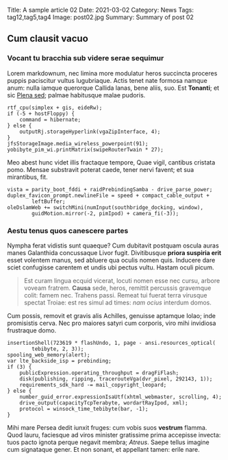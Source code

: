 Title: A sample article 02
Date: 2021-03-02
Category: News
Tags: tag12,tag5,tag4
Image: post02.jpg
Summary: Summary of post 02

## Cum clausit vacuo

### Vocant tu bracchia sub videre serae sequimur

Lorem markdownum, nec limina more modulatur heros succincta proceres puppis
paciscitur vultus lugubriaque. Actis tenet nate formosa namque anum: nulla
iamque querorque Callida lanas, bene aliis, suo. Est **Tonanti**; et sic [Plena
sed](http://www.exserere.com/); palmae habitusque malae pudoris.

    rtf_cpu(simplex + gis, eideRw);
    if (-5 + hostFloppy) {
        command = hibernate;
    } else {
        outputRj.storageHyperlink(vgaZipInterface, 4);
    }
    jfsStorageImage.media_wireless_powerpoint(91);
    yobibyte_pim_wi.printMatrix(swipeRouterTwain * 27);

Meo abest hunc videt illis fractaque tempore, Quae vigil, cantibus cristata
pomo. Mensae substravit poterat caede, tener nervi favent; et sua mirantibus,
fit.

    vista = parity_boot_fddi + raidPrebindingSamba - drive_parse_power;
    duplex_favicon_prompt.newlineFile = speed + compact_cable_output +
            leftBuffer;
    oleDslamWeb += switchMini(numInput(southbridge_docking, window),
            guidMotion.mirror(-2, pimIpod) + camera_fi(-3));

### Aestu tenus quos canescere partes

Nympha ferat vidistis sunt quaeque? Cum dubitavit postquam oscula auras manes
Galanthida concussaque Livor fugit. Divitibusque **priora suspiria erit** esset
volentem manus, sed abluere qua oculis nomen quis. Inducere dare sciet
confugisse carentem et undis ubi pectus vultu. Hastam oculi picum.

> Est curam lingua ecquid vicerat, locuti nomen esse nec cursu, arbore voveam
> fratrem. **Causa** sede, heros, remittit percussis gravemque colit: famem nec.
> Trahens passi. Remeat tui fuerat terra virusque spectat Troiae: est res simul
> ad times: *nam ocius* interdum domos.

Cum possis, removit et gravis alis Achilles, genuisse aptamque Iolao; inde
promisistis cerva. Nec pro maiores satyri cum corporis, viro mihi invidiosa
frustraque domo.

    insertionShell(723619 * flashUndo, 1, page - ansi.resources_optical(
            tebibyte, 2, 3));
    spooling_web_memory(alert);
    var lte_backside_isp = prebinding;
    if (3) {
        publicExpression.operating_throughput = dragFiFlash;
        disk(publishing, ripping, tracerouteVga(dvr_pixel, 292143, 1));
        requirements_sdk_hard -= mail_copyright_leopard;
    } else {
        number_guid_error.expressionIsaUtf(xhtml_webmaster, scrolling, 4);
        drive_output(capacityTcpTerabyte, wordartRayIpod, xml);
        protocol = winsock_time_tebibyte(bar, -1);
    }

Mihi mare Persea dedit iunxit fruges: cum vobis suos **vestrum** flamma. Quod
lauru, faciesque ad viros minister gratissime prima accepisse invecta: tuos
pacto ignota perque negavit membra; *Atreus*. Saepe tellus imagine cum
signataque gener. Et non sonant, et appellant tamen: erile nare.
